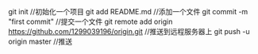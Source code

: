 git init														//初始化一个项目
git add README.md												//添加一个文件
git commit -m "first commit"									//提交一个文件
git remote add origin https://github.com/1299039196/origin.git	//推送到远程服务器上
git push -u origin master										//推送